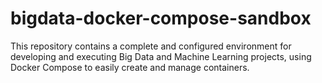 # bigdata-docker-compose-sandbox
This repository contains a complete and configured environment for developing and executing Big Data and Machine Learning projects, using Docker Compose to easily create and manage containers. 
